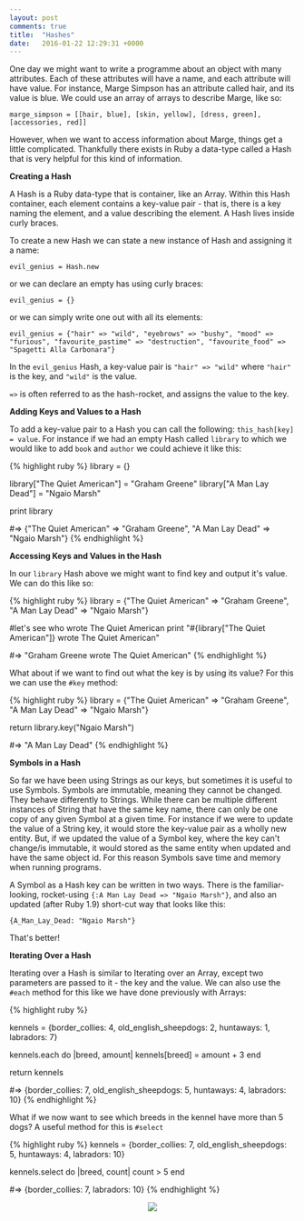 ```yaml
---
layout: post
comments: true
title:  "Hashes"
date:   2016-01-22 12:29:31 +0000
---
```


One day we might want to write a programme about an object with many attributes. Each of these attributes will have a name, and each attribute will have value. For instance, Marge Simpson has an attribute called hair, and its value is blue. We could use an array of arrays to describe Marge, like so:

`marge_simpson = [[hair, blue], [skin, yellow], [dress, green], [accessories, red]]`

However, when we want to access information about Marge, things get a little complicated. Thankfully there exists in Ruby a data-type called a Hash that is very helpful for this kind of information.

<strong> Creating a Hash </strong>

A Hash is a Ruby data-type that is container, like an Array. Within this Hash container, each element contains a key-value pair - that is, there is a key naming the element, and a value describing the element. A Hash lives inside curly braces.

To create a new Hash we can state a new instance of Hash and assigning it a name:

`evil_genius = Hash.new`

or we can declare an empty has using curly braces:

`evil_genius = {}`

or we can simply write one out with all its elements:

`evil_genius = {"hair" => "wild", "eyebrows" => "bushy", "mood" => "furious", "favourite_pastime" => "destruction", "favourite_food" => "Spagetti Alla Carbonara"}`

In the `evil_genius` Hash, a key-value pair is `"hair" => "wild"` where `"hair"` is the key, and `"wild"` is the value.

`=>` is often referred to as the hash-rocket, and assigns the value to the key.

<strong> Adding Keys and Values to a Hash </strong>

To add a key-value pair to a Hash you can call the following: `this_hash[key] = value`. For instance if we had an empty Hash called `library` to which we would like to add `book` and `author` we could achieve it like this:

{% highlight ruby %}
library = {}

library["The Quiet American"] = "Graham Greene"
library["A Man Lay Dead"] = "Ngaio Marsh"

print library

#=> {"The Quiet American" => "Graham Greene", "A Man Lay Dead" => "Ngaio Marsh"}
{% endhighlight %}

<strong> Accessing Keys and Values in the Hash </strong>

In our `library` Hash above we might want to find key and output it's value. We can do this like so:

{% highlight ruby %}
library = {"The Quiet American" => "Graham Greene", "A Man Lay Dead" => "Ngaio Marsh"}

#let's see who wrote The Quiet American
print "#{library["The Quiet American"]} wrote The Quiet American"

#=> "Graham Greene wrote The Quiet American"
{% endhighlight %}

What about if we want to find out what the key is by using its value? For this we can use the `#key` method:

{% highlight ruby %}
library = {"The Quiet American" => "Graham Greene", "A Man Lay Dead" => "Ngaio Marsh"}

return library.key("Ngaio Marsh")

#=> "A Man Lay Dead"
{% endhighlight %}

<strong> Symbols in a Hash </strong>

So far we have been using Strings as our keys, but sometimes it is useful to use Symbols. Symbols are immutable, meaning they cannot be changed. They behave differently to Strings. While there can be multiple different instances of String that have the same key name, there can only be one copy of any given Symbol at a given time. For instance if we were to update the value of a String key, it would store the key-value pair as a wholly new entity. But, if we updated the value of a Symbol key, where the key can't change/is immutable, it would stored as the same entity when updated and have the same object id. For this reason Symbols save time and memory when running programs.

A Symbol as a Hash key can be written in two ways. There is the familiar-looking, rocket-using `{:A Man Lay Dead => "Ngaio Marsh"}`, and also an updated (after Ruby 1.9) short-cut way that looks like this:

`{A_Man_Lay_Dead: "Ngaio Marsh"}`

That's better!

<strong> Iterating Over a Hash </strong>

Iterating over a Hash is similar to Iterating over an Array, except two parameters are passed to it - the key and the value. We can also use the `#each` method for this like we have done previously with Arrays:

{% highlight ruby %}

kennels = {border_collies: 4, old_english_sheepdogs: 2, huntaways: 1, labradors: 7}

kennels.each do |breed, amount|
	kennels[breed] = amount + 3
end

return kennels

#=> {border_collies: 7, old_english_sheepdogs: 5, huntaways: 4, labradors: 10}
{% endhighlight %}

What if we now want to see which breeds in the kennel have more than 5 dogs? A useful method for this is `#select`

{% highlight ruby %}
kennels = {border_collies: 7, old_english_sheepdogs: 5, huntaways: 4, labradors: 10}

kennels.select do |breed, count|
	count > 5
end

#=> {border_collies: 7, labradors: 10}
{% endhighlight %}

<p align="center">
<img src="../../../../../../../assets/hashes.jpg">
</p>
